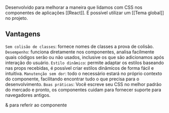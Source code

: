 Desenvolvido para melhorar a maneira que lidamos com CSS nos componentes de aplicações [[React]].
É possível utilizar um [[Tema global]] no projeto.
## Vantagens

`Sem colisão de classes`: fornece nomes de classes a prova de colisão.
`Desempenho`: funciona diretamente nos componentes, analisa facilmente quais códigos serão ou não usados, inclusive os que são adicionamos após interação do usuário.
`Estilo dinâmico`: permite adaptar os estilos baseando nas props recebidas, é possível criar estilos dinâmicos de forma fácil e intuitiva.
`Manutenção sem dor`: todo o necessário estará no próprio contexto do componente, facilitando encontrar tudo o que precisa para o desenvolvimento.
`Boas práticas`: Você escreve seu CSS no melhor padrão do mercado e pronto, os componentes cuidam para fornecer suporte para navegadores antigos.


& para referir ao componente